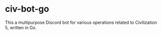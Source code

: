 # civ-bot-go

This a multipurpose Discord bot for various operations related to Civilization 5, written in Go.
